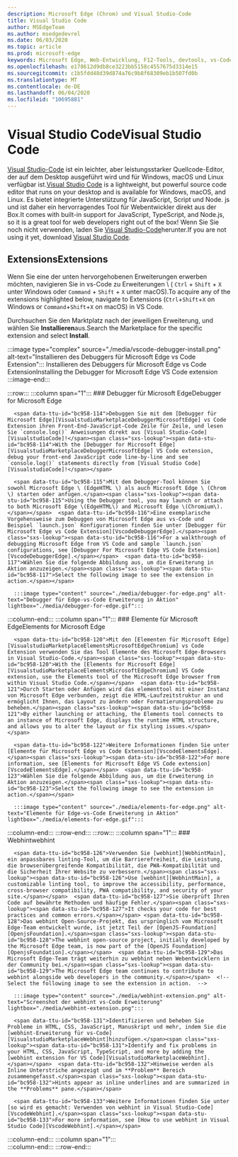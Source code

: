 ```yaml
---
description: Microsoft Edge (Chrom) und Visual Studio-Code
title: Visual Studio Code
author: MSEdgeTeam
ms.author: msedgedevrel
ms.date: 06/03/2020
ms.topic: article
ms.prod: microsoft-edge
keywords: Microsoft Edge, Web-Entwicklung, F12-Tools, devtools, vs-Code, Visual Studio-Code, Debugger, webhint
ms.openlocfilehash: e178612d9db8ce3223bb5158c4557675d3314e15
ms.sourcegitcommit: c1b5fdd48d39d874a76c9b8f68309eb1b507fd0b
ms.translationtype: MT
ms.contentlocale: de-DE
ms.lasthandoff: 06/04/2020
ms.locfileid: "10695881"
---
```

# <span data-ttu-id="bc958-104">Visual Studio Code</span><span class="sxs-lookup"><span data-stu-id="bc958-104">Visual Studio Code</span></span>  

<span data-ttu-id="bc958-105">[Visual Studio-Code][VisualStudioCodeDocs] ist ein leichter, aber leistungsstarker Quellcode-Editor, der auf dem Desktop ausgeführt wird und für Windows, macOS und Linux verfügbar ist.</span><span class="sxs-lookup"><span data-stu-id="bc958-105">[Visual Studio Code][VisualStudioCodeDocs] is a lightweight, but powerful source code editor that runs on your desktop and is available for Windows, macOS, and Linux.</span></span>  <span data-ttu-id="bc958-106">Es bietet integrierte Unterstützung für JavaScript, Script und Node. js und ist daher ein hervorragendes Tool für Webentwickler direkt aus der Box.</span><span class="sxs-lookup"><span data-stu-id="bc958-106">It comes with built-in support for JavaScript, TypeScript, and Node.js, so it is a great tool for web developers right out of the box!</span></span>  <span data-ttu-id="bc958-107">Wenn Sie Sie noch nicht verwenden, laden Sie [Visual Studio-Code][VisualstudioCode]herunter.</span><span class="sxs-lookup"><span data-stu-id="bc958-107">If you are not using it yet, download [Visual Studio Code][VisualstudioCode].</span></span>  

## <span data-ttu-id="bc958-108">Extensions</span><span class="sxs-lookup"><span data-stu-id="bc958-108">Extensions</span></span>  

<!--Todo: We want to put something like the tiles for extensions VS Code uses on this page https://code.visualstudio.com/Docs#top-extensions but I don't think this is a markdown page.  I think it's a web page.  I couldn't find anything in https://github.com/Microsoft/vscode-docs that looks like this page. In the meantime, here's what I've come up with: -->  

<span data-ttu-id="bc958-109">Wenn Sie eine der unten hervorgehobenen Erweiterungen erwerben möchten, navigieren Sie in vs-Code zu Erweiterungen \ ( `Ctrl` + `Shift` + `X` unter Windows oder `Command` + `Shift` + `X` unter macOS).</span><span class="sxs-lookup"><span data-stu-id="bc958-109">To acquire any of the extensions highlighted below, navigate to Extensions \(`Ctrl`+`Shift`+`X` on Windows or `Command`+`Shift`+`X` on macOS\) in VS Code.</span></span>  

<span data-ttu-id="bc958-110">Durchsuchen Sie den Marktplatz nach der jeweiligen Erweiterung, und wählen Sie **Installieren**aus.</span><span class="sxs-lookup"><span data-stu-id="bc958-110">Search the Marketplace for the specific extension and select **Install**.</span></span>  

:::image type="complex" source="./media/vscode-debugger-install.png" alt-text="Installieren des Debuggers für Microsoft Edge vs Code Extension":::
   <span data-ttu-id="bc958-112">Installieren des Debuggers für Microsoft Edge vs Code Extension</span><span class="sxs-lookup"><span data-stu-id="bc958-112">Installing the Debugger for Microsoft Edge VS Code extension</span></span>  
:::image-end:::  

:::row:::
   :::column span="1":::
      ### <span data-ttu-id="bc958-113">Debugger für Microsoft Edge</span><span class="sxs-lookup"><span data-stu-id="bc958-113">Debugger for Microsoft Edge</span></span>  

      <span data-ttu-id="bc958-114">Debuggen Sie mit dem [Debugger für Microsoft Edge][VisualstudioMarketplaceDebuggerMicrosoftEdge] vs Code Extension ihren Front-End-JavaScript-Code Zeile für Zeile, und lesen Sie `console.log()` Anweisungen direkt aus [Visual Studio-Code][VisualstudioCode]!</span><span class="sxs-lookup"><span data-stu-id="bc958-114">With the [Debugger for Microsoft Edge][VisualstudioMarketplaceDebuggerMicrosoftEdge] VS Code extension, debug your front-end JavaScript code line-by-line and see `console.log()` statements directly from [Visual Studio Code][VisualstudioCode]!</span></span>  
      
      <span data-ttu-id="bc958-115">Mit dem Debugger-Tool können Sie sowohl Microsoft Edge \ (EdgeHTML \) als auch Microsoft Edge \ (Chrom \) starten oder anfügen.</span><span class="sxs-lookup"><span data-stu-id="bc958-115">Using the Debugger tool, you may launch or attach to both Microsoft Edge \(EdgeHTML\) and Microsoft Edge \(Chromium\).</span></span>  <span data-ttu-id="bc958-116">Eine exemplarische Vorgehensweise zum Debuggen von Microsoft Edge aus vs-Code und Beispiel `launch.json` Konfigurationen finden Sie unter [Debugger für Microsoft Edge vs Code Extension][VscodeDebuggerEdge].</span><span class="sxs-lookup"><span data-stu-id="bc958-116">For a walkthrough of debugging Microsoft Edge from VS Code and sample `launch.json` configurations, see [Debugger For Microsoft Edge VS Code Extension][VscodeDebuggerEdge].</span></span>  <span data-ttu-id="bc958-117">Wählen Sie die folgende Abbildung aus, um die Erweiterung in Aktion anzuzeigen.</span><span class="sxs-lookup"><span data-stu-id="bc958-117">Select the following image to see the extension in action.</span></span>  

      :::image type="content" source="./media/debugger-for-edge.png" alt-text="Debugger für Edge-vs-Code Erweiterung in Aktion" lightbox="./media/debugger-for-edge.gif":::  
   :::column-end:::
   :::column span="1":::
      ### <span data-ttu-id="bc958-119">Elemente für Microsoft Edge</span><span class="sxs-lookup"><span data-stu-id="bc958-119">Elements for Microsoft Edge</span></span>  
      
      <span data-ttu-id="bc958-120">Mit den [Elementen für Microsoft Edge][VisualstudioMarketplaceElementsMicrosoftEdgeChromium] vs Code Extension verwenden Sie das Tool Elemente des Microsoft Edge-Browsers in Visual Studio-Code.</span><span class="sxs-lookup"><span data-stu-id="bc958-120">With the [Elements for Microsoft Edge][VisualstudioMarketplaceElementsMicrosoftEdgeChromium] VS Code extension, use the Elements tool of the Microsoft Edge browser from within Visual Studio Code.</span></span>  <span data-ttu-id="bc958-121">Durch Starten oder Anfügen wird das elementtool mit einer Instanz von Microsoft Edge verbunden, zeigt die HTML-Laufzeitstruktur an und ermöglicht Ihnen, das Layout zu ändern oder Formatierungsprobleme zu beheben.</span><span class="sxs-lookup"><span data-stu-id="bc958-121">By either launching or attaching, the Elements tool connects to an instance of Microsoft Edge, displays the runtime HTML structure, and allows you to alter the layout or fix styling issues.</span></span>  
      
      <span data-ttu-id="bc958-122">Weitere Informationen finden Sie unter [Elemente für Microsoft Edge vs Code Extension][VscodeElementsEdge].</span><span class="sxs-lookup"><span data-stu-id="bc958-122">For more information, see [Elements for Microsoft Edge VS Code extension][VscodeElementsEdge].</span></span>  <span data-ttu-id="bc958-123">Wählen Sie die folgende Abbildung aus, um die Erweiterung in Aktion anzuzeigen.</span><span class="sxs-lookup"><span data-stu-id="bc958-123">Select the following image to see the extension in action.</span></span>  
      
      :::image type="content" source="./media/elements-for-edge.png" alt-text="Elemente für Edge-vs-Code Erweiterung in Aktion" lightbox="./media/elements-for-edge.gif":::  
   :::column-end:::
:::row-end:::
:::row:::
   :::column span="1":::
      ### <span data-ttu-id="bc958-125">Webhint</span><span class="sxs-lookup"><span data-stu-id="bc958-125">webhint</span></span>
      
      <span data-ttu-id="bc958-126">Verwenden Sie [webhint][WebhintMain], ein anpassbares linting-Tool, um die Barrierefreiheit, die Leistung, die browserübergreifende Kompatibilität, die PWA-Kompatibilität und die Sicherheit Ihrer Website zu verbessern.</span><span class="sxs-lookup"><span data-stu-id="bc958-126">Use [webhint][WebhintMain], a customizable linting tool, to improve the accessibility, performance, cross-browser compatibility, PWA compatibility, and security of your site.</span></span>  <span data-ttu-id="bc958-127">Sie überprüft Ihren Code auf bewährte Methoden und häufige Fehler.</span><span class="sxs-lookup"><span data-stu-id="bc958-127">It checks your code for best practices and common errors.</span></span> <span data-ttu-id="bc958-128">Das webhint Open-Source-Projekt, das ursprünglich vom Microsoft Edge-Team entwickelt wurde, ist jetzt Teil der [OpenJS-Foundation][OpenjsFoundation].</span><span class="sxs-lookup"><span data-stu-id="bc958-128">The webhint open-source project, initially developed by the Microsoft Edge team, is now part of the [OpenJS Foundation][OpenjsFoundation].</span></span>  <span data-ttu-id="bc958-129">Das Microsoft Edge-Team trägt weiterhin zu webhint neben Webentwicklern in der Community bei.</span><span class="sxs-lookup"><span data-stu-id="bc958-129">The Microsoft Edge team continues to contribute to webhint alongside web developers in the community.</span></span>  <!--Select the following image to see the extension in action.  -->  
      
      :::image type="content" source="./media/webhint-extension.png" alt-text="Screenshot der webhint vs-Code Erweiterung" lightbox="./media/webhint-extension.png":::  
      
      <span data-ttu-id="bc958-131">Identifizieren und beheben Sie Probleme in HTML, CSS, JavaScript, Manuskript und mehr, indem Sie die [webhint-Erweiterung für vs-Code][VisualstudioMarketplaceWebhint]hinzufügen.</span><span class="sxs-lookup"><span data-stu-id="bc958-131">Identify and fix problems in your HTML, CSS, JavaScript, TypeScript, and more by adding the [webhint extension for VS Code][VisualstudioMarketplaceWebhint].</span></span>  <span data-ttu-id="bc958-132">Hinweise werden als Inline Unterstriche angezeigt und im **Problem** Bereich zusammengefasst.</span><span class="sxs-lookup"><span data-stu-id="bc958-132">Hints appear as inline underlines and are summarized in the **Problems** pane.</span></span>  
      
      <span data-ttu-id="bc958-133">Weitere Informationen finden Sie unter [so wird es gemacht: Verwenden von webhint in Visual Studio-Code][VscodeWebhint].</span><span class="sxs-lookup"><span data-stu-id="bc958-133">For more information, see [How to use webhint in Visual Studio Code][VscodeWebhint].</span></span>  
   :::column-end:::
   :::column span="1":::
      <!--Empty to retain grid  -->  
   :::column-end:::
:::row-end:::

<!-- image links -->  

<!--links -->  

[VscodeDebuggerEdge]: ./debugger-for-edge.md "Debugger für Microsoft Edge vs Code Extension | Microsoft docs"  
[VscodeElementsEdge]: ./elements-for-edge.md "Elemente für Microsoft Edge vs Code Extension | Microsoft docs"  
[VscodeWebhint]: ./webhint.md "Webhint vs-Code Erweiterung | Microsoft docs"  

[VisualstudioCode]: https://code.visualstudio.com "Visual Studio-Code"  
[VisualStudioCodeDocs]: https://code.visualstudio.com/Docs "Dokumentation | Visual Studio-Code"   

[VisualstudioMarketplaceDebuggerMicrosoftEdge]: https://marketplace.visualstudio.com/items?itemName=msjsdiag.debugger-for-edge "Debugger für Microsoft Edge | Visual Studio Marketplace"  
[VisualstudioMarketplaceElementsMicrosoftEdgeChromium]: https://marketplace.visualstudio.com/items?itemName=ms-edgedevtools.vscode-edge-devtools "Elemente für Microsoft Edge (Chrom) | Visual Studio Marketplace"  

[VisualstudioMarketplaceWebhint]: https://marketplace.visualstudio.com/items?itemName=webhint.vscode-webhint "webhint | Visual Studio Marketplace"  

[WebhintMain]:  https://webhint.io "webhint"  
[OpenjsFoundation]:  https://openjsf.org "OpenJS Foundation"  
